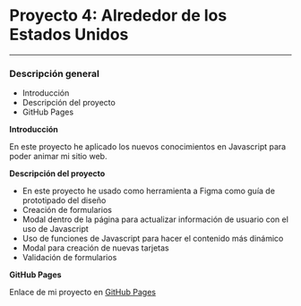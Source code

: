 # Proyecto 4: Alrededor de los Estados Unidos

-----
### Descripción general

* Introducción
* Descripción del proyecto
* GitHub Pages

**Introducción**

En este proyecto he aplicado los nuevos conocimientos en Javascript para poder animar mi sitio web.

**Descripción del proyecto**

- En este proyecto he usado como herramienta a Figma como guía de prototipado del diseño
- Creación de formularios
- Modal dentro de la página para actualizar información de usuario con el uso de Javascript
- Uso de funciones de Javascript para hacer el contenido más dinámico
- Modal para creación de nuevas tarjetas
- Validación de formularios

**GitHub Pages**

Enlace de mi proyecto en [GitHub Pages](https://angelestm.github.io/web_project_4_esp/)